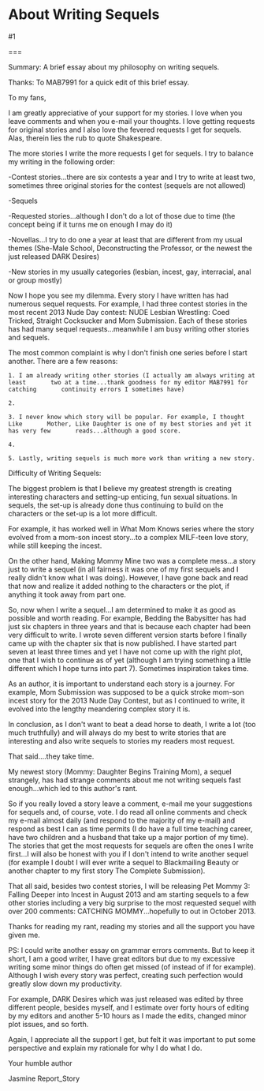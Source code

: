 About Writing Sequels
=====================
#1 

 

 

===

Summary: A brief essay about my philosophy on writing sequels. 

 Thanks: To MAB7991 for a quick edit of this brief essay. 

 To my fans, 

 I am greatly appreciative of your support for my stories. I love when you leave comments and when you e-mail your thoughts. I love getting requests for original stories and I also love the fevered requests I get for sequels. Alas, therein lies the rub to quote Shakespeare. 

 The more stories I write the more requests I get for sequels. I try to balance my writing in the following order: 

 -Contest stories...there are six contests a year and I try to write at least two, sometimes three original stories for the contest (sequels are not allowed) 

 -Sequels 

 -Requested stories...although I don't do a lot of those due to time (the concept being if it turns me on enough I may do it) 

 -Novellas...I try to do one a year at least that are different from my usual themes (She-Male School, Deconstructing the Professor, or the newest the just released DARK Desires) 

 -New stories in my usually categories (lesbian, incest, gay, interracial, anal or group mostly) 

 Now I hope you see my dilemma. Every story I have written has had numerous sequel requests. For example, I had three contest stories in the most recent 2013 Nude Day contest: NUDE Lesbian Wrestling: Coed Tricked, Straight Cocksucker and Mom Submission. Each of these stories has had many sequel requests...meanwhile I am busy writing other stories and sequels. 

 The most common complaint is why I don't finish one series before I start another. There are a few reasons: 

    1. I am already writing other stories (I actually am always writing at least       two at a time...thank goodness for my editor MAB7991 for catching       continuity errors I sometimes have) 

    2. 

    3. I never know which story will be popular. For example, I thought Like       Mother, Like Daughter is one of my best stories and yet it has very few       reads...although a good score. 

    4. 

    5. Lastly, writing sequels is much more work than writing a new story. 

 

 

 Difficulty of Writing Sequels: 

 The biggest problem is that I believe my greatest strength is creating interesting characters and setting-up enticing, fun sexual situations. In sequels, the set-up is already done thus continuing to build on the characters or the set-up is a lot more difficult. 

 

 For example, it has worked well in What Mom Knows series where the story evolved from a mom-son incest story...to a complex MILF-teen love story, while still keeping the incest. 

 On the other hand, Making Mommy Mine two was a complete mess...a story just to write a sequel (in all fairness it was one of my first sequels and I really didn't know what I was doing). However, I have gone back and read that now and realize it added nothing to the characters or the plot, if anything it took away from part one. 

 So, now when I write a sequel...I am determined to make it as good as possible and worth reading. For example, Bedding the Babysitter has had just six chapters in three years and that is because each chapter had been very difficult to write. I wrote seven different version starts before I finally came up with the chapter six that is now published. I have started part seven at least three times and yet I have not come up with the right plot, one that I wish to continue as of yet (although I am trying something a little different which I hope turns into part 7). Sometimes inspiration takes time. 

 As an author, it is important to understand each story is a journey. For example, Mom Submission was supposed to be a quick stroke mom-son incest story for the 2013 Nude Day Contest, but as I continued to write, it evolved into the lengthy meandering complex story it is. 

 In conclusion, as I don't want to beat a dead horse to death, I write a lot (too much truthfully) and will always do my best to write stories that are interesting and also write sequels to stories my readers most request. 

 That said....they take time. 

 My newest story (Mommy: Daughter Begins Training Mom), a sequel strangely, has had strange comments about me not writing sequels fast enough...which led to this author's rant. 

 So if you really loved a story leave a comment, e-mail me your suggestions for sequels and, of course, vote. I do read all online comments and check my e-mail almost daily (and respond to the majority of my e-mail) and respond as best I can as time permits (I do have a full time teaching career, have two children and a husband that take up a major portion of my time). The stories that get the most requests for sequels are often the ones I write first...I will also be honest with you if I don't intend to write another sequel (for example I doubt I will ever write a sequel to Blackmailing Beauty or another chapter to my first story The Complete Submission). 

 That all said, besides two contest stories, I will be releasing Pet Mommy 3: Falling Deeper into Incest in August 2013 and am starting sequels to a few other stories including a very big surprise to the most requested sequel with over 200 comments: CATCHING MOMMY...hopefully to out in October 2013. 

 Thanks for reading my rant, reading my stories and all the support you have given me. 

 PS: I could write another essay on grammar errors comments. But to keep it short, I am a good writer, I have great editors but due to my excessive writing some minor things do often get missed (of instead of if for example). Although I wish every story was perfect, creating such perfection would greatly slow down my productivity. 

 For example, DARK Desires which was just released was edited by three different people, besides myself, and I estimate over forty hours of editing by my editors and another 5-10 hours as I made the edits, changed minor plot issues, and so forth. 

 Again, I appreciate all the support I get, but felt it was important to put some perspective and explain my rationale for why I do what I do. 

 Your humble author 

 Jasmine Report_Story 
